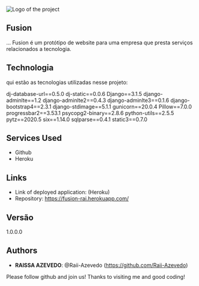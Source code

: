 ![Logo of the project](https://fusion-rai.herokuapp.com/static/img/logo.png)
 
## Fusion
 
... Fusion é um protótipo de website para uma empresa que presta serviços relacionados a tecnologia.
 
 
## Technologia
 
qui estão as tecnologias utilizadas nesse projeto:
 
dj-database-url==0.5.0
dj-static==0.0.6
Django==3.1.5
django-adminlte==1.2
django-adminlte2==0.4.3
django-adminlte3==0.1.6
django-bootstrap4==2.3.1
django-stdimage==5.1.1
gunicorn==20.0.4
Pillow==7.0.0
progressbar2==3.53.1
psycopg2-binary==2.8.6
python-utils==2.5.5
pytz==2020.5
six==1.14.0
sqlparse==0.4.1
static3==0.7.0
 
 
## Services Used
 
* Github
* Heroku
 
 
## Links
 
  - Link of deployed application: (Heroku)
  - Repository: https://fusion-rai.herokuapp.com/
 
 
## Versão
 
1.0.0.0
 
 
## Authors
 
* **RAISSA AZEVEDO**: @Raii-Azevedo (https://github.com/Raii-Azevedo)
 
 
Please follow github and join us!
Thanks to visiting me and good coding!
